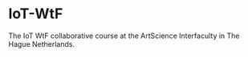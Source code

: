 # IoT-WtF
The IoT WtF collaborative course at the ArtScience Interfaculty in The Hague Netherlands.
